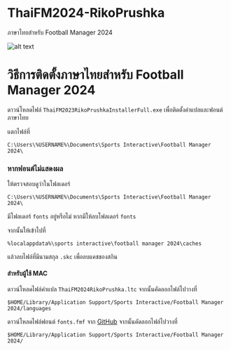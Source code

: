 # ThaiFM2024-RikoPrushka
ภาษาไทยสำหรับ Football Manager 2024

 ![alt text](https://i.imgur.com/perHVzq.png "ภาษาไทยสำหรับ Football Manager 2024")

# วิธีการติดตั้งภาษาไทยสำหรับ Football Manager 2024

ดาวน์โหลดไฟล์ `ThaiFM2023RikoPrushkaInstallerFull.exe` เพื่อติดตั้งคำแปลและฟอนต์ภาษาไทย

แตกไฟล์ที่
```
C:\Users\%USERNAME%\Documents\Sports Interactive\Football Manager 2024\
```

### หากฟอนต์ไม่แสดงผล 

ให้ตรวจสอบดูว่าในโฟลเดอร์ 
```
C:\Users\%USERNAME%\Documents\Sports Interactive\Football Manager 2024\
```
มีโฟลเดอร์ `fonts` อยู่หรือไม่ หากมีให้ลบโฟลเดอร์ `fonts`

จากนั้นให้เข้าไปที่
```
%localappdata%\sports interactive\football manager 2024\caches
```
แล้วลบไฟล์ที่มีนามสกุล `.skc` เพื่อลบแคชของสกิน

####  สำหรับผู้ใช้ MAC

ดาวน์โหลดไฟล์คำแปล `ThaiFM2024RikoPrushka.ltc` จากนั้นคัดลอกไฟล์ไปวางที่
```
$HOME/Library/Application Support/Sports Interactive/Football Manager 2024/languages
```
ดาวน์โหลดไฟล์ฟอนต์  `fonts.fmf` จาก [GitHub](https://github.com/rikoprushka/ThaiFMFonts/releases) จากนั้นคัดลอกไฟล์ไปวางที่
```
$HOME/Library/Application Support/Sports Interactive/Football Manager 2024/
```
